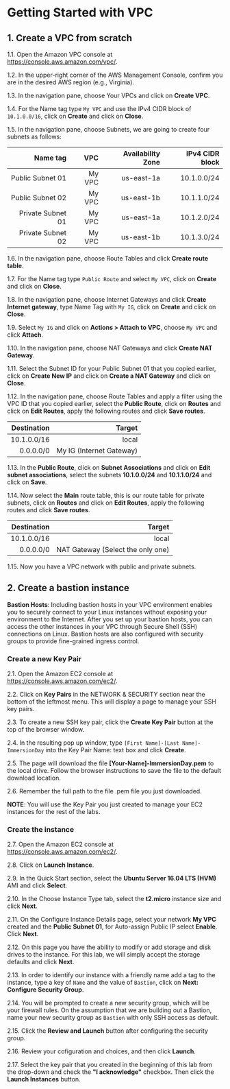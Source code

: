 # Getting Started with VPC

## 1. Create a VPC from scratch

1.1\. Open the Amazon VPC console at https://console.aws.amazon.com/vpc/.

1.2\. In the upper-right corner of the AWS Management Console, confirm you are in the desired AWS region (e.g., Virginia).

1.3\. In the navigation pane, choose Your VPCs and click on **Create VPC**.

1.4\. For the Name tag type `My VPC` and use the IPv4 CIDR block of `10.1.0.0/16`, click on **Create** and click on **Close**.

1.5\. In the navigation pane, choose Subnets, we are going to create four subnets as follows:

| Name tag | VPC | Availability Zone | IPv4 CIDR block |
| ------:| -----------:| -----------:| -----------:|
| Public Subnet 01  | My VPC | us-east-1a | 10.1.0.0/24 |
| Public Subnet 02  | My VPC | us-east-1b | 10.1.1.0/24 |
| Private Subnet 01  | My VPC | us-east-1a | 10.1.2.0/24 |
| Private Subnet 02  | My VPC | us-east-1b | 10.1.3.0/24 |

1.6\. In the navigation pane, choose Route Tables and click **Create route table**.

1.7\. For the Name tag type `Public Route` and select `My VPC`, click on **Create** and click on **Close**.

1.8\. In the navigation pane, choose Internet Gateways and click **Create Internet gateway**, type Name Tag with `My IG`, click on **Create** and click on **Close**.

1.9\. Select `My IG` and click on **Actions > Attach to VPC**, choose `My VPC` and click **Attach**.

1.10\. In the navigation pane, choose NAT Gateways and click **Create NAT Gateway**.

1.11\. Select the Subnet ID for your Public Subnet 01 that you copied earlier, click on **Create New IP** and click on **Create a NAT Gateway** and click on **Close**.

1.12\. In the navigation pane, choose Route Tables and apply a filter using the VPC ID that you copied earlier, select the **Public Route**, click on **Routes** and click on **Edit Routes**, apply the following routes and click **Save routes**.

| Destination | Target | 
| ------:| -----------:| 
| 10.1.0.0/16 | local | 
| 0.0.0.0/0  | My IG (Internet Gateway) | 

1.13\. In the **Public Route**, click on **Subnet Associations** and click on **Edit subnet associations**, select the subnets **10.1.0.0/24** and **10.1.1.0/24** and click on **Save**.

1.14\. Now select the **Main** route table, this is our route table for private subnets, click on **Routes** and click on **Edit Routes**, apply the following routes and click **Save routes**.

| Destination | Target | 
| ------:| -----------:| 
| 10.1.0.0/16 | local | 
| 0.0.0.0/0  | NAT Gateway (Select the only one) |

1.15\. Now you have a VPC network with public and private subnets.

## 2. Create a bastion instance

**Bastion Hosts**: Including bastion hosts in your VPC environment enables you to securely connect to your Linux instances without exposing your environment to the Internet. After you set up your bastion hosts, you can access the other instances in your VPC through Secure Shell (SSH) connections on Linux. Bastion hosts are also configured with security groups to provide fine-grained ingress control.


### Create a new Key Pair

2.1\. Open the Amazon EC2 console at https://console.aws.amazon.com/ec2/.

2.2\. Click on **Key Pairs** in the NETWORK & SECURITY section near the bottom of the leftmost menu. This will display a page to manage your SSH key pairs. 

2.3\. To create a new SSH key pair, click the **Create Key Pair** button at the top of the browser window.

2.4\. In the resulting pop up window, type `[First Name]-[Last Name]-ImmersionDay` into the Key Pair Name: text box and click **Create**.

2.5\. The page will download the file **[Your-Name]-ImmersionDay.pem** to the local drive.  Follow the browser instructions to save the file to the default download location.

2.6\. Remember the full path to the file .pem file you just downloaded.

**NOTE**: You will use the Key Pair you just created to manage your EC2 instances for the rest of the labs.

### Create the instance

2.7\. Open the Amazon EC2 console at https://console.aws.amazon.com/ec2/.

2.8\. Click on **Launch Instance**.

2.9\. In the Quick Start section, select the **Ubuntu Server 16.04 LTS (HVM)** AMI and click **Select**.

2.10\. In the Choose Instance Type tab, select the **t2.micro** instance size and click **Next**.

2.11\. On the Configure Instance Details page, select your network **My VPC** created and the **Public Subnet 01**, for Auto-assign Public IP select **Enable**. Click **Next**.

2.12\. On this page you have the ability to modify or add storage and disk drives to the instance. For this lab, we will simply accept the storage defaults and click **Next**.

2.13\. In order to identify our instance with a friendly name add a tag to the instance, type a key of `Name` and the value of `Bastion`, click on **Next: Configure Security Group**.

2.14\. You will be prompted to create a new security group, which will be your firewall rules. On the assumption that we are building out a Bastion, name your new security group as `Bastion` with only SSH access as default.

2.15\. Click the **Review and Launch** button after configuring the security group.

2.16\. Review your cofiguration and choices, and then click **Launch**.

2.17\. Select the key pair that you created in the beginning of this lab from the drop-down and check the **"I acknowledge"** checkbox. Then click the **Launch Instances** button.

